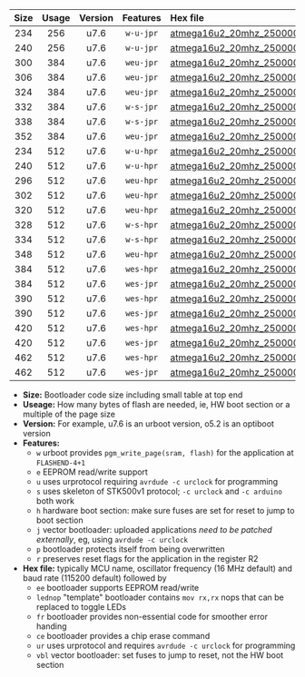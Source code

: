 |Size|Usage|Version|Features|Hex file|
|:-:|:-:|:-:|:-:|:--|
|234|256|u7.6|`w-u-jpr`|[atmega16u2_20mhz_250000bps_ur_vbl.hex](https://raw.githubusercontent.com/stefanrueger/urboot/main/atmega16u2_20mhz_250000bps_ur_vbl.hex)|
|240|256|u7.6|`w-u-jpr`|[atmega16u2_20mhz_250000bps_lednop_ur_vbl.hex](https://raw.githubusercontent.com/stefanrueger/urboot/main/atmega16u2_20mhz_250000bps_lednop_ur_vbl.hex)|
|300|384|u7.6|`weu-jpr`|[atmega16u2_20mhz_250000bps_ee_ur_vbl.hex](https://raw.githubusercontent.com/stefanrueger/urboot/main/atmega16u2_20mhz_250000bps_ee_ur_vbl.hex)|
|306|384|u7.6|`weu-jpr`|[atmega16u2_20mhz_250000bps_ee_lednop_ur_vbl.hex](https://raw.githubusercontent.com/stefanrueger/urboot/main/atmega16u2_20mhz_250000bps_ee_lednop_ur_vbl.hex)|
|324|384|u7.6|`weu-jpr`|[atmega16u2_20mhz_250000bps_ee_lednop_fr_ur_vbl.hex](https://raw.githubusercontent.com/stefanrueger/urboot/main/atmega16u2_20mhz_250000bps_ee_lednop_fr_ur_vbl.hex)|
|332|384|u7.6|`w-s-jpr`|[atmega16u2_20mhz_250000bps_vbl.hex](https://raw.githubusercontent.com/stefanrueger/urboot/main/atmega16u2_20mhz_250000bps_vbl.hex)|
|338|384|u7.6|`w-s-jpr`|[atmega16u2_20mhz_250000bps_lednop_vbl.hex](https://raw.githubusercontent.com/stefanrueger/urboot/main/atmega16u2_20mhz_250000bps_lednop_vbl.hex)|
|352|384|u7.6|`weu-jpr`|[atmega16u2_20mhz_250000bps_ee_lednop_fr_ce_ur_vbl.hex](https://raw.githubusercontent.com/stefanrueger/urboot/main/atmega16u2_20mhz_250000bps_ee_lednop_fr_ce_ur_vbl.hex)|
|234|512|u7.6|`w-u-hpr`|[atmega16u2_20mhz_250000bps_ur.hex](https://raw.githubusercontent.com/stefanrueger/urboot/main/atmega16u2_20mhz_250000bps_ur.hex)|
|240|512|u7.6|`w-u-hpr`|[atmega16u2_20mhz_250000bps_lednop_ur.hex](https://raw.githubusercontent.com/stefanrueger/urboot/main/atmega16u2_20mhz_250000bps_lednop_ur.hex)|
|296|512|u7.6|`weu-hpr`|[atmega16u2_20mhz_250000bps_ee_ur.hex](https://raw.githubusercontent.com/stefanrueger/urboot/main/atmega16u2_20mhz_250000bps_ee_ur.hex)|
|302|512|u7.6|`weu-hpr`|[atmega16u2_20mhz_250000bps_ee_lednop_ur.hex](https://raw.githubusercontent.com/stefanrueger/urboot/main/atmega16u2_20mhz_250000bps_ee_lednop_ur.hex)|
|320|512|u7.6|`weu-hpr`|[atmega16u2_20mhz_250000bps_ee_lednop_fr_ur.hex](https://raw.githubusercontent.com/stefanrueger/urboot/main/atmega16u2_20mhz_250000bps_ee_lednop_fr_ur.hex)|
|328|512|u7.6|`w-s-hpr`|[atmega16u2_20mhz_250000bps.hex](https://raw.githubusercontent.com/stefanrueger/urboot/main/atmega16u2_20mhz_250000bps.hex)|
|334|512|u7.6|`w-s-hpr`|[atmega16u2_20mhz_250000bps_lednop.hex](https://raw.githubusercontent.com/stefanrueger/urboot/main/atmega16u2_20mhz_250000bps_lednop.hex)|
|348|512|u7.6|`weu-hpr`|[atmega16u2_20mhz_250000bps_ee_lednop_fr_ce_ur.hex](https://raw.githubusercontent.com/stefanrueger/urboot/main/atmega16u2_20mhz_250000bps_ee_lednop_fr_ce_ur.hex)|
|384|512|u7.6|`wes-hpr`|[atmega16u2_20mhz_250000bps_ee.hex](https://raw.githubusercontent.com/stefanrueger/urboot/main/atmega16u2_20mhz_250000bps_ee.hex)|
|384|512|u7.6|`wes-jpr`|[atmega16u2_20mhz_250000bps_ee_vbl.hex](https://raw.githubusercontent.com/stefanrueger/urboot/main/atmega16u2_20mhz_250000bps_ee_vbl.hex)|
|390|512|u7.6|`wes-hpr`|[atmega16u2_20mhz_250000bps_ee_lednop.hex](https://raw.githubusercontent.com/stefanrueger/urboot/main/atmega16u2_20mhz_250000bps_ee_lednop.hex)|
|390|512|u7.6|`wes-jpr`|[atmega16u2_20mhz_250000bps_ee_lednop_vbl.hex](https://raw.githubusercontent.com/stefanrueger/urboot/main/atmega16u2_20mhz_250000bps_ee_lednop_vbl.hex)|
|420|512|u7.6|`wes-hpr`|[atmega16u2_20mhz_250000bps_ee_lednop_fr.hex](https://raw.githubusercontent.com/stefanrueger/urboot/main/atmega16u2_20mhz_250000bps_ee_lednop_fr.hex)|
|420|512|u7.6|`wes-jpr`|[atmega16u2_20mhz_250000bps_ee_lednop_fr_vbl.hex](https://raw.githubusercontent.com/stefanrueger/urboot/main/atmega16u2_20mhz_250000bps_ee_lednop_fr_vbl.hex)|
|462|512|u7.6|`wes-hpr`|[atmega16u2_20mhz_250000bps_ee_lednop_fr_ce.hex](https://raw.githubusercontent.com/stefanrueger/urboot/main/atmega16u2_20mhz_250000bps_ee_lednop_fr_ce.hex)|
|462|512|u7.6|`wes-jpr`|[atmega16u2_20mhz_250000bps_ee_lednop_fr_ce_vbl.hex](https://raw.githubusercontent.com/stefanrueger/urboot/main/atmega16u2_20mhz_250000bps_ee_lednop_fr_ce_vbl.hex)|

- **Size:** Bootloader code size including small table at top end
- **Useage:** How many bytes of flash are needed, ie, HW boot section or a multiple of the page size
- **Version:** For example, u7.6 is an urboot version, o5.2 is an optiboot version
- **Features:**
  + `w` urboot provides `pgm_write_page(sram, flash)` for the application at `FLASHEND-4+1`
  + `e` EEPROM read/write support
  + `u` uses urprotocol requiring `avrdude -c urclock` for programming
  + `s` uses skeleton of STK500v1 protocol; `-c urclock` and `-c arduino` both work
  + `h` hardware boot section: make sure fuses are set for reset to jump to boot section
  + `j` vector bootloader: uploaded applications *need to be patched externally*, eg, using `avrdude -c urclock`
  + `p` bootloader protects itself from being overwritten
  + `r` preserves reset flags for the application in the register R2
- **Hex file:** typically MCU name, oscillator frequency (16 MHz default) and baud rate (115200 default) followed by
  + `ee` bootloader supports EEPROM read/write
  + `lednop` "template" bootloader contains `mov rx,rx` nops that can be replaced to toggle LEDs
  + `fr` bootloader provides non-essential code for smoother error handing
  + `ce` bootloader provides a chip erase command
  + `ur` uses urprotocol and requires `avrdude -c urclock` for programming
  + `vbl` vector bootloader: set fuses to jump to reset, not the HW boot section
